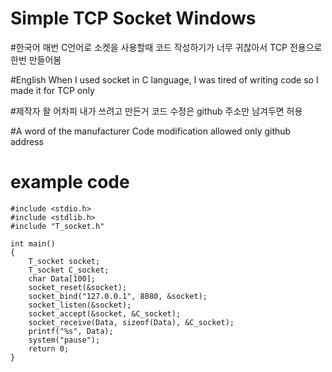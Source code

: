 # Simple TCP Socket Windows

#한국어
매번 C언어로 소켓을 사용할때 코드 작성하기가 너무 귀찮아서 TCP 전용으로 한번 만들어봄

#English
When I used socket in C language, I was tired of writing code so I made it for TCP only

#제작자 왈
어차피 내가 쓰려고 만든거 코드 수정은 github 주소만 남겨두면 허용

#A word of the manufacturer
Code modification allowed only github address

# example code
	#include <stdio.h>
	#include <stdlib.h>
	#include "T_socket.h"

	int main()
	{
		T_socket socket;
		T_socket C_socket;
		char Data[100];
		socket_reset(&socket);
		socket_bind("127.0.0.1", 8080, &socket);
		socket_listen(&socket);
		socket_accept(&socket, &C_socket);
		socket_receive(Data, sizeof(Data), &C_socket);
		printf("%s", Data);
		system("pause");
		return 0;
	}
